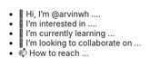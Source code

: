 - 👋 Hi, I’m @arvinwh ....
- 👀 I’m interested in ....
- 🌱 I’m currently learning ...
- 💞️ I’m looking to collaborate on ...
- 📫 How to reach ...

<!---
arvinwh/arvinwh is a ✨ special ✨ repository because its `README.md` (this file) appears on your GitHub profile.
You can click the Preview link to take a look at your changes.
--->
